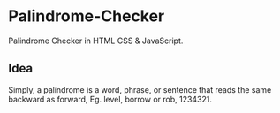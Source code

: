 # Palindrome-Checker

 Palindrome Checker in HTML CSS & JavaScript.

## Idea

 Simply, a palindrome is a word, phrase, or sentence that reads the same backward as forward, Eg. level, borrow or rob, 1234321.
